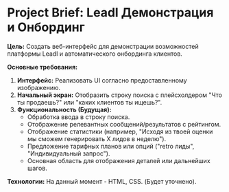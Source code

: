 # Project Brief: Leadl Демонстрация и Онбординг

**Цель:** Создать веб-интерфейс для демонстрации возможностей платформы Leadl и автоматического онбординга клиентов.

**Основные требования:**

1.  **Интерфейс:** Реализовать UI согласно предоставленному изображению.
2.  **Начальный экран:** Отобразить строку поиска с плейсхолдером "Что ты продаешь?" или "каких клиентов ты ищешь?".
3.  **Функциональность (Будущая):**
    *   Обработка ввода в строку поиска.
    *   Отображение релевантных сообщений/результатов с рейтингом.
    *   Отображение статистики (например, "Исходя из твоей оценки мы сможем генерировать X лидов в неделю").
    *   Предложение тарифных планов или опций ("retro лиды", "Индивидуальный запрос").
    *   Основная область для отображения деталей или дальнейших шагов.

**Технологии:** На данный момент - HTML, CSS. (Будет уточнено). 